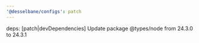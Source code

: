 ```yaml
---
'@desselbane/configs': patch
---
```


deps: [patch|devDependencies] Update package @types/node from 24.3.0 to 24.3.1

